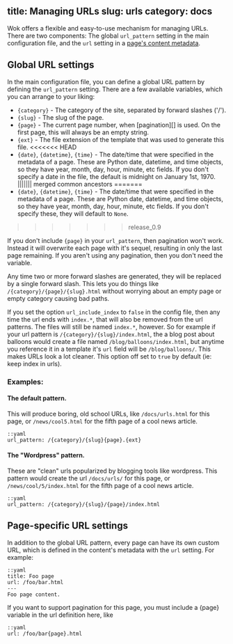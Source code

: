 title: Managing URLs
slug: urls
category: docs
---
Wok offers a flexible and easy-to-use mechanism for managing URLs. There are
two components: The global `url_pattern` setting in the main configuration
file, and the `url` setting in a [page's content metadata][content].

[content]: /docs/content/

Global URL settings
-------------------

In the main configuration file, you can define a global URL pattern by defining
the `url_pattern` setting. There are a few available variables, which you can
arrange to your liking:

- `{category}` - The category of the site, separated by forward slashes ('/').
- `{slug}` - The slug of the page.
- `{page}` - The current page number, when [pagination][] is used. On the first
  page, this will always be an empty string.
- `{ext}` - The file extension of the template that was used to generate this
  file.
<<<<<<< HEAD
- `{date}`, `{datetime}`, `{time}` - The date/time that were specified in the
  metadata of a page. These are Python date, datetime, and time objects, so
  they have year, month, day, hour, minute, etc fields. If you don't specify a
  date in the file, the default is midnight on January 1st, 1970.
||||||| merged common ancestors
=======
- `{date}`, `{datetime}`, `{time}` - The date/time that were specified in the
  metadata of a page. These are Python date, datetime, and time objects, so
  they have year, month, day, hour, minute, etc fields. If you don't specify
  these, they will default to `None`.
>>>>>>> release_0.9

If you don't include `{page}` in your `url_pattern`, then pagination won't
work. Instead it will overwrite each page with it's sequel, resulting in only
the last page remaining. If you aren't using any pagination, then you don't
need the variable.

Any time two or more forward slashes are generated, they will be replaced by a
single forward slash. This lets you do things like
`/{category}/{page}/{slug}.html` without worrying about an empty page or empty
category causing bad paths.

If you set the option `url_include_index` to `false` in the config file, then
any time the url ends with `index.*`, that will also be removed from the url
patterns. The files will still be named `index.*`, however. So for example if
your url pattern is `/{category}/{slug}/index.html`, the a blog post about
balloons would create a file named `/blog/balloons/index.html`, but anytime you
reference it in a template it's `url` field will be `/blog/balloons/`. This
makes URLs look a lot cleaner. This option off set to `true` by default (ie:
keep index in urls).

### Examples:

#### The default pattern.
This will produce boring, old school URLs, like `/docs/urls.html` for this page, or `/news/cool5.html` for the fifth page of a cool news article.

    ::yaml
    url_pattern: /{category}/{slug}{page}.{ext}

#### The "Wordpress" pattern.
These are "clean" urls popularized by blogging tools like wordpress. This
pattern would create the url `/docs/urls/` for this page, or
`/news/cool/5/index.html` for the fifth page of a cool news article.

    ::yaml
    url_pattern: /{category}/{slug}/{page}/index.html

Page-specific URL settings
--------------------------
In addition to the global URL pattern, every page can have its own custom URL, which is defined in the content's metadata with the `url` setting. For example:

    ::yaml
    title: Foo page
    url: /foo/bar.html
    ---
    Foo page content.

If you want to support pagination for this page, you must include a {page} variable in the url definition here, like

    ::yaml
    url: /foo/bar{page}.html
